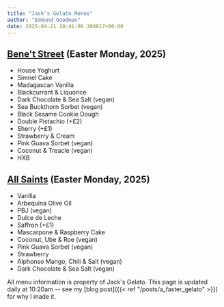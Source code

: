 ```yaml
---
title: "Jack's Gelato Menus"
author: "Edmund Goodman"
date: 2025-04-21 10:41:06.300817+00:00
---
```


## [Bene't Street](https://www.jacksgelato.com/bene-t-street-menu) (Easter Monday, 2025)

- House Yoghurt
- Simnel Cake
- Madagascan Vanilla
- Blackcurrant & Liquorice
- Dark Chocolate & Sea Salt (vegan)
- Sea Buckthorn Sorbet (vegan)
- Black Sesame Cookie Dough
- Double Pistachio (+£2)
- Sherry (+£1)
- Strawberry & Cream
- Pink Guava Sorbet (vegan)
- Coconut & Treacle (vegan)
- HXB


## [All Saints](https://www.jacksgelato.com/all-saints-menu) (Easter Monday, 2025)

- Vanilla
- Arbequina Olive Oil
- PBJ (vegan)
- Dulce de Leche
- Saffron (+£1)
- Mascarpone & Raspberry Cake
- Coconut, Ube & Roe (vegan)
- Pink Guava Sorbet (vegan)
- Strawberry
- Alphonso Mango, Chili & Salt (vegan)
- Dark Chocolate & Sea Salt (vegan)

All menu information is property of Jack's Gelato. This page is
updated daily at 10:20am -- see my
[blog post]({{< ref "/posts/a_faster_gelato" >}}) for why I made it.
